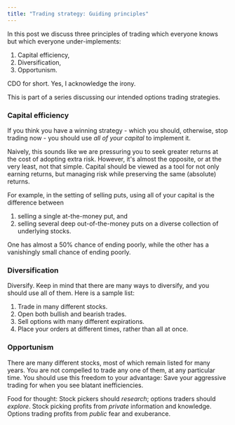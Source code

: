 ```yaml
---
title: "Trading strategy: Guiding principles"
---
```


In this post we discuss three principles of trading which everyone knows but which everyone under-implements:

1. Capital efficiency,
2. Diversification,
3. Opportunism.

CDO for short. Yes, I acknowledge the irony.

This is part of a series discussing our intended options trading strategies.

### Capital efficiency

If you think you have a winning strategy - which you should, otherwise, stop trading now - you should use _all of your capital_ to implement it. 

Naively, this sounds like we are pressuring you to seek greater returns at the cost of adopting extra risk. However, it's almost the opposite, or at the very least, not that simple. Capital should be viewed as a tool for not only earning returns, but managing risk while preserving the same (absolute) returns. 

For example, in the setting of selling puts, using all of your capital is the difference between 

1. selling a single at-the-money put, and 
2. selling several deep out-of-the-money puts on a diverse collection of underlying stocks.

One has almost a 50% chance of ending poorly, while the other has a vanishingly small chance of ending poorly.

### Diversification

Diversify. Keep in mind that there are many ways to diversify, and you should use all of them. Here is a sample list:

1. Trade in many different stocks.
2. Open both bullish and bearish trades.
3. Sell options with many different expirations.
4. Place your orders at different times, rather than all at once.

### Opportunism

There are many different stocks, most of which remain listed for many years. You are not compelled to trade any one of them, at any particular time. You should use this freedom to your advantage: Save your aggressive trading for when you see blatant inefficiencies.

Food for thought: Stock pickers should _research_; options traders should _explore_. Stock picking profits from _private_ information and knowledge. Options trading profits from _public_ fear and exuberance.
